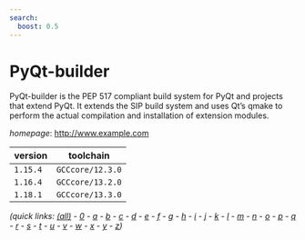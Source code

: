 ```yaml
---
search:
  boost: 0.5
---
```

# PyQt-builder

PyQt-builder is the PEP 517 compliant build system for PyQt and projects that extend PyQt. It extends the SIP build system and uses Qt’s qmake to perform the actual compilation and installation of extension modules.

*homepage*: <http://www.example.com>

version | toolchain
--------|----------
``1.15.4`` | ``GCCcore/12.3.0``
``1.16.4`` | ``GCCcore/13.2.0``
``1.18.1`` | ``GCCcore/13.3.0``


*(quick links: [(all)](../index.md) - [0](../0/index.md) - [a](../a/index.md) - [b](../b/index.md) - [c](../c/index.md) - [d](../d/index.md) - [e](../e/index.md) - [f](../f/index.md) - [g](../g/index.md) - [h](../h/index.md) - [i](../i/index.md) - [j](../j/index.md) - [k](../k/index.md) - [l](../l/index.md) - [m](../m/index.md) - [n](../n/index.md) - [o](../o/index.md) - [p](../p/index.md) - [q](../q/index.md) - [r](../r/index.md) - [s](../s/index.md) - [t](../t/index.md) - [u](../u/index.md) - [v](../v/index.md) - [w](../w/index.md) - [x](../x/index.md) - [y](../y/index.md) - [z](../z/index.md))*

